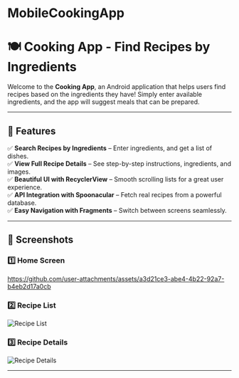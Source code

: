 # MobileCookingApp
# 🍽️ Cooking App - Find Recipes by Ingredients

Welcome to the **Cooking App**, an Android application that helps users find recipes based on the ingredients they have! Simply enter available ingredients, and the app will suggest meals that can be prepared.

---

## 📌 Features

✅ **Search Recipes by Ingredients** – Enter ingredients, and get a list of dishes.  
✅ **View Full Recipe Details** – See step-by-step instructions, ingredients, and images.  
✅ **Beautiful UI with RecyclerView** – Smooth scrolling lists for a great user experience.  
✅ **API Integration with Spoonacular** – Fetch real recipes from a powerful database.  
✅ **Easy Navigation with Fragments** – Switch between screens seamlessly.  

---

## 📸 Screenshots

### **1️⃣ Home Screen**
https://github.com/user-attachments/assets/a3d21ce3-abe4-4b22-92a7-b4eb2d17a0cb

### **2️⃣ Recipe List**
![Recipe List](![image](https://github.com/user-attachments/assets/f24028ae-3df0-4a57-85bc-82d05c255379)
)

### **3️⃣ Recipe Details**
![Recipe Details](![image](https://github.com/user-attachments/assets/fab6cbd3-84b7-48cf-a24a-eee4d51ff931)
)

---
